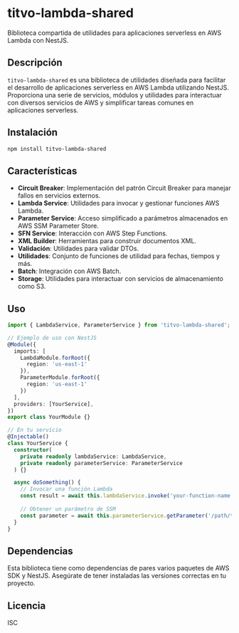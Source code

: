 # titvo-lambda-shared

Biblioteca compartida de utilidades para aplicaciones serverless en AWS Lambda con NestJS.

## Descripción

`titvo-lambda-shared` es una biblioteca de utilidades diseñada para facilitar el desarrollo de aplicaciones serverless en AWS Lambda utilizando NestJS. Proporciona una serie de servicios, módulos y utilidades para interactuar con diversos servicios de AWS y simplificar tareas comunes en aplicaciones serverless.

## Instalación

```bash
npm install titvo-lambda-shared
```

## Características

- **Circuit Breaker**: Implementación del patrón Circuit Breaker para manejar fallos en servicios externos.
- **Lambda Service**: Utilidades para invocar y gestionar funciones AWS Lambda.
- **Parameter Service**: Acceso simplificado a parámetros almacenados en AWS SSM Parameter Store.
- **SFN Service**: Interacción con AWS Step Functions.
- **XML Builder**: Herramientas para construir documentos XML.
- **Validación**: Utilidades para validar DTOs.
- **Utilidades**: Conjunto de funciones de utilidad para fechas, tiempos y más.
- **Batch**: Integración con AWS Batch.
- **Storage**: Utilidades para interactuar con servicios de almacenamiento como S3.

## Uso

```typescript
import { LambdaService, ParameterService } from 'titvo-lambda-shared';

// Ejemplo de uso con NestJS
@Module({
  imports: [
    LambdaModule.forRoot({
      region: 'us-east-1'
    }),
    ParameterModule.forRoot({
      region: 'us-east-1'
    })
  ],
  providers: [YourService],
})
export class YourModule {}

// En tu servicio
@Injectable()
class YourService {
  constructor(
    private readonly lambdaService: LambdaService,
    private readonly parameterService: ParameterService
  ) {}

  async doSomething() {
    // Invocar una función Lambda
    const result = await this.lambdaService.invoke('your-function-name', { data: 'example' });
    
    // Obtener un parámetro de SSM
    const parameter = await this.parameterService.getParameter('/path/to/parameter');
  }
}
```

## Dependencias

Esta biblioteca tiene como dependencias de pares varios paquetes de AWS SDK y NestJS. Asegúrate de tener instaladas las versiones correctas en tu proyecto.

## Licencia

ISC
